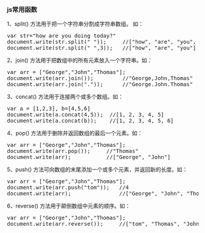 
### js常用函数
1、split() 方法用于把一个字符串分割成字符串数组。 如：
<pre>var str="how are you doing today?"
document.write(str.split(" "));     //["how", "are", "you", "doing", "today?"]
document.write(str.split(" ",3));   //["how", "are", "you"]
</pre>
2、join() 方法用于把数组中的所有元素放入一个字符串。如：
<pre>var arr = ["George","John","Thomas"];
document.write(arr.join());         //"George,John,Thomas"
document.write(arr.join("."));      //"George.John.Thomas"
</pre>
3、concat() 方法用于连接两个或多个数组。如：
<pre>var a = [1,2,3], b=[4,5,6]
document.write(a.concat(4,5));  //[1, 2, 3, 4, 5]
document.write(a.concat(b));    //[1, 2, 3, 4, 5, 6]
</pre>
4、pop() 方法用于删除并返回数组的最后一个元素。如：
<pre>var arr = ["George","John","Thomas"];
document.write(arr.pop());     //"Thomas"
document.write(arr);           //["George", "John"]
</pre>
5、push() 方法可向数组的末尾添加一个或多个元素，并返回新的长度。如：
<pre>var arr = ["George","John","Thomas"];
document.write(arr.push("tom"));   //4
document.write(arr);               //["George", "John", "Thomas", "tom"]
</pre>
6、reverse() 方法用于颠倒数组中元素的顺序。如：
<pre>var arr = ["George","John","Thomas"];
document.write(arr.reverse());     //["tom", "Thomas", "John", "George"]
</pre>